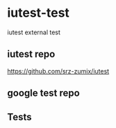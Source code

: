 # iutest-test
iutest external test

## iutest repo

https://github.com/srz-zumix/iutest

## google test repo

## Tests
